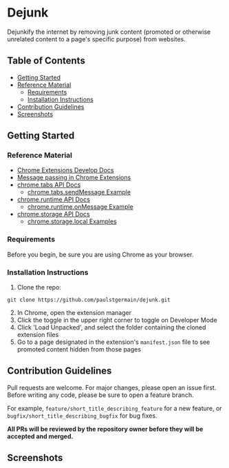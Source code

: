 # Dejunk
Dejunkify the internet by removing junk content (promoted or otherwise unrelated content to a page's specific purpose) from websites.

## Table of Contents
- [Getting Started](#getting-started)
- [Reference Material](#reference-material)
  - [Requirements](#requirements)
  - [Installation Instructions](#installation-instructions)
- [Contribution Guidelines](#contribution-guidelines)
- [Screenshots](#screenshots)

## Getting Started
### Reference Material
- [Chrome Extensions Develop Docs](https://developer.chrome.com/docs/extensions/develop)
- [Message passing in Chrome Extensions](https://developer.chrome.com/docs/extensions/develop/concepts/messaging)
- [chrome.tabs API Docs](https://developer.chrome.com/docs/extensions/reference/api/tabs)
  - [chrome.tabs.sendMessage Example](https://developer.chrome.com/docs/extensions/reference/api/tabs#messaging)
- [chrome.runtime API Docs](https://developer.chrome.com/docs/extensions/reference/api/runtime)
  - [chrome.runtime.onMessage Example](https://developer.chrome.com/docs/extensions/reference/api/runtime#event-onMessage)
- [chrome.storage API Docs](https://developer.chrome.com/docs/extensions/reference/api/storage)
  - [chrome.storage.local Examples](https://developer.chrome.com/docs/extensions/reference/api/storage#examples)

### Requirements
Before you begin, be sure you are using Chrome as your browser.

### Installation Instructions
1. Clone the repo:
```
git clone https://github.com/paulstgermain/dejunk.git
```
2. In Chrome, open the extension manager
3. Click the toggle in the upper right corner to toggle on Developer Mode
4. Click 'Load Unpacked', and select the folder containing the cloned extension files
5. Go to a page designated in the extension's `manifest.json` file to see promoted content hidden from those pages
<!-- TODO: Expand features, websites, and hidden content, add to instructions -->

## Contribution Guidelines
Pull requests are welcome. For major changes, please open an issue first. Before writing any code, please be sure to open a feature branch.

For example, `feature/short_title_describing_feature` for a new feature, or `bugfix/short_title_describing_bugfix` for bug fixes.

**All PRs will be reviewed by the repository owner before they will be accepted and merged.**

## Screenshots